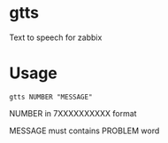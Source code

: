 # gtts

Text to speech for zabbix

# Usage 

<code>gtts NUMBER "MESSAGE"</code>

NUMBER in 7XXXXXXXXXX format

MESSAGE must contains PROBLEM word

